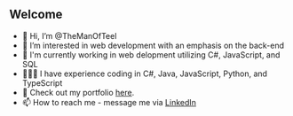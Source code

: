 ## Welcome

- 👋 Hi, I’m @TheManOfTeel
- 👀 I’m interested in web development with an emphasis on the back-end
- 🏢 I'm currently working in web delopment utilizing C#, JavaScript, and SQL
- 👨🏻‍💻 I have experience coding in C#, Java, JavaScript, Python, and TypeScript
- 💼 Check out my portfolio [here](https://themanofteel.github.io/portfolio).
- 📫 How to reach me - message me via [LinkedIn](https://www.linkedin.com/in/daniel-teel-a6465017b)

<!---
TheManOfTeel/TheManOfTeel is a ✨ special ✨ repository because its `README.md` (this file) appears on your GitHub profile.
You can click the Preview link to take a look at your changes.
--->
